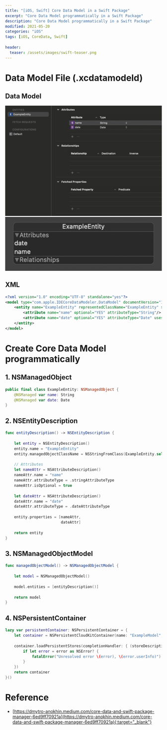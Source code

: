 ```yaml
---
title: "[iOS, Swift] Core Data Model in a Swift Package"
excerpt: "Core Data Model programmatically in a Swift Package"
description: "Core Data Model programmatically in a Swift Package"
modified: 2021-05-20
categories: "iOS"
tags: [iOS, CoreData, Swift]

header:
  teaser: /assets/images/swift-teaser.png
---
```


# Data Model File (.xcdatamodeld)

## Data Model
![datamodel](/assets/images/post/ios/coredata/datamodel.png)
![datamodel2](/assets/images/post/ios/coredata/datamodel2.png)

## XML
```xml
<?xml version="1.0" encoding="UTF-8" standalone="yes"?>
<model type="com.apple.IDECoreDataModeler.DataModel" documentVersion="1.0" lastSavedToolsVersion="18154" systemVersion="20E241" minimumToolsVersion="Automatic" sourceLanguage="Swift" userDefinedModelVersionIdentifier="">
    <entity name="ExampleEntity" representedClassName="ExampleEntity" syncable="YES" codeGenerationType="class">
        <attribute name="name" optional="YES" attributeType="String"/>
        <attribute name="date" optional="YES" attributeType="Date" usesScalarValueType="NO"/>
    </entity>
</model>
```

# Create Core Data Model programmatically

## 1. NSManagedObject

```swift
public final class ExampleEntity: NSManagedObject {
    @NSManaged var name: String
    @NSManaged var date: Date
}
```

## 2. NSEntityDescription

```swift
func entityDescription() -> NSEntityDescription {

    let entity = NSEntityDescription()
    entity.name = "ExampleEntity"
    entity.managedObjectClassName = NSStringFromClass(ExampleEntity.self)

    // Attributes
    let nameAttr = NSAttributeDescription()
    nameAttr.name = "name"
    nameAttr.attributeType = .stringAttributeType
    nameAttr.isOptional = true

    let dateAttr = NSAttributeDescription()
    dateAttr.name = "date"
    dateAttr.attributeType = .dateAttributeType

    entity.properties = [nameAttr,
                         dateAttr]

    return entity
}
```


## 3. NSManagedObjectModel

```swift
func managedObjectModel() -> NSManagedObjectModel {

    let model = NSManagedObjectModel()

    model.entities = [entityDescription()]

    return model
}
```

## 4. NSPersistentContainer

```swift
lazy var persistentContainer: NSPersistentContainer = {
    let container = NSPersistentCloudKitContainer(name: "ExampleModel", managedObjectModel: managedObjectModel())

    container.loadPersistentStores(completionHandler: { (storeDescription, error) in
        if let error = error as NSError? {
            fatalError("Unresolved error \(error), \(error.userInfo)")
        }
    })
    return container
}()
```

# Reference
- [https://dmytro-anokhin.medium.com/core-data-and-swift-package-manager-6ed9ff70921a](https://dmytro-anokhin.medium.com/core-data-and-swift-package-manager-6ed9ff70921a){:target="_blank"}
